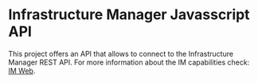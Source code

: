# Infrastructure Manager Javasscript API
This project offers an API that allows to connect to the Infrastructure Manager REST API.
For more information about the IM capabilities check: [IM Web](http://www.grycap.upv.es/im).
